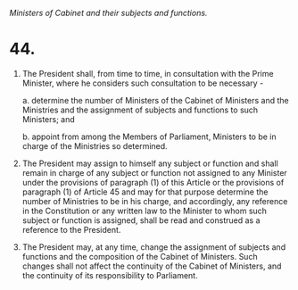 *Ministers of Cabinet and their subjects and functions.*

# 44.

1. The President shall, from time to time, in consultation with the Prime Minister, where he considers such consultation to be necessary -

    a. determine the number of Ministers of the Cabinet of Ministers and the Ministries and the assignment of subjects and functions to such Ministers; and

    b. appoint from among the Members of Parliament, Ministers to be in charge of the Ministries so determined.

2. The President may assign to himself any subject or function and shall remain in charge of any subject or function not assigned to any Minister under the provisions of paragraph (1) of this Article or the provisions of paragraph (1) of Article 45 and may for that purpose determine the number of Ministries to be in his charge, and accordingly, any reference in the Constitution or any written law to the Minister to whom such subject or function is assigned, shall be read and construed as a reference to the President.

3. The President may, at any time, change the assign­ment of subjects and functions and the composition of the Cabinet of Ministers. Such changes shall not affect the continuity of the Cabinet of Ministers, and the continuity of its responsibility to Parliament.